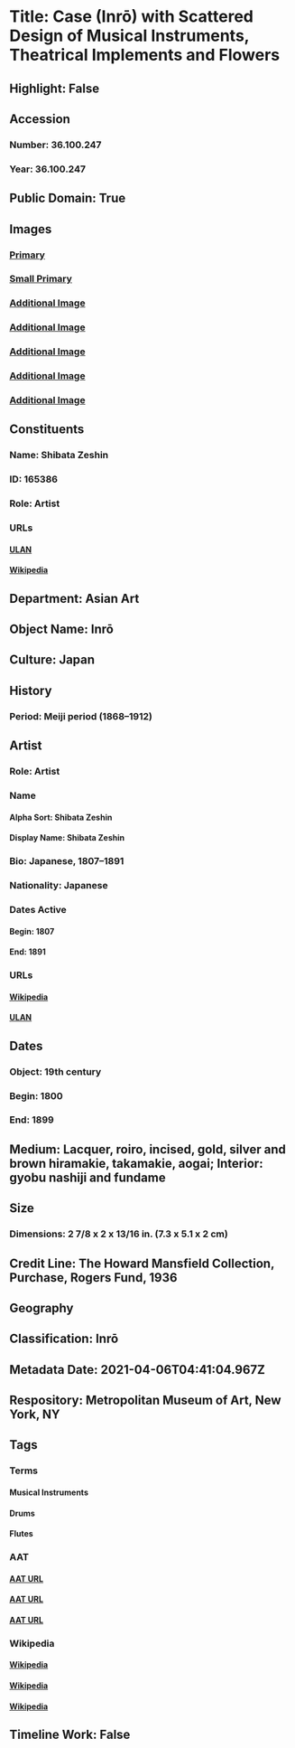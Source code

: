 # Title: Case (Inrō) with Scattered Design of Musical Instruments, Theatrical Implements and Flowers
## Highlight: False
## Accession
### Number: 36.100.247
### Year: 36.100.247
## Public Domain: True
## Images
### [Primary](https://images.metmuseum.org/CRDImages/as/original/36_100_247_O1.JPG)
### [Small Primary](https://images.metmuseum.org/CRDImages/as/web-large/36_100_247_O1.JPG)
### [Additional Image](https://images.metmuseum.org/CRDImages/as/original/36_100_247_d1.JPG)
### [Additional Image](https://images.metmuseum.org/CRDImages/as/original/36_100_242_d2.JPG)
### [Additional Image](https://images.metmuseum.org/CRDImages/as/original/36_100_247_d3.JPG)
### [Additional Image](https://images.metmuseum.org/CRDImages/as/original/36_100_247_O2.JPG)
### [Additional Image](https://images.metmuseum.org/CRDImages/as/original/36_100_247_O3.JPG)
## Constituents
### Name: Shibata Zeshin
### ID: 165386
### Role: Artist
### URLs
#### [ULAN](http://vocab.getty.edu/page/ulan/500325954)
#### [Wikipedia](https://www.wikidata.org/wiki/Q2386947)
## Department: Asian Art
## Object Name: Inrō
## Culture: Japan
## History
### Period: Meiji period (1868–1912)
## Artist
### Role: Artist
### Name
#### Alpha Sort: Shibata Zeshin
#### Display Name: Shibata Zeshin
### Bio: Japanese, 1807–1891
### Nationality: Japanese
### Dates Active
#### Begin: 1807
#### End: 1891
### URLs
#### [Wikipedia](https://www.wikidata.org/wiki/Q2386947)
#### [ULAN](http://vocab.getty.edu/page/ulan/500325954)
## Dates
### Object: 19th century
### Begin: 1800
### End: 1899
## Medium: Lacquer, roiro, incised, gold, silver and brown hiramakie, takamakie, aogai; Interior: gyobu nashiji and fundame
## Size
### Dimensions: 2 7/8 x 2 x 13/16 in. (7.3 x 5.1 x 2 cm)
## Credit Line: The Howard Mansfield Collection, Purchase, Rogers Fund, 1936
## Geography
## Classification: Inrō
## Metadata Date: 2021-04-06T04:41:04.967Z
## Respository: Metropolitan Museum of Art, New York, NY
## Tags
### Terms
#### Musical Instruments
#### Drums
#### Flutes
### AAT
#### [AAT URL](http://vocab.getty.edu/page/aat/300041620)
#### [AAT URL](http://vocab.getty.edu/page/aat/300041729)
#### [AAT URL](http://vocab.getty.edu/page/aat/300042513)
### Wikipedia
#### [Wikipedia]()
#### [Wikipedia]()
#### [Wikipedia]()
## Timeline Work: False
